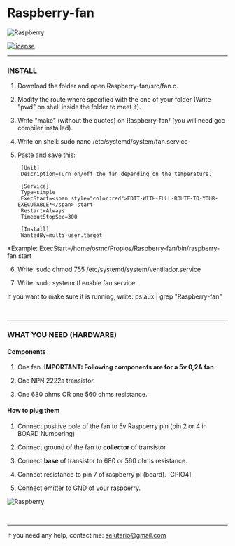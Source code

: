 # Raspberry-fan

![Raspberry](https://upload.wikimedia.org/wikipedia/en/thumb/c/cb/Raspberry_Pi_Logo.svg/190px-Raspberry_Pi_Logo.svg.png)

[![license](https://img.shields.io/github/license/mashape/apistatus.svg)](https://github.com/Selutario/Raspberry-fan/blob/master/LICENSE)


--------------------------------------------


<h3>INSTALL</h3>

1) Download the folder and open Raspberry-fan/src/fan.c.

2) Modify the route where specified with the one of your folder (Write "pwd" on shell inside the folder to meet it).

3) Write "make" (without the quotes) on Raspberry-fan/ (you will need gcc compiler installed).

4) Write on shell: sudo nano /etc/systemd/system/fan.service

5) Paste and save this: 

        [Unit]
        Description=Turn on/off the fan depending on the temperature.

        [Service]
        Type=simple
        ExecStart=<span style="color:red">EDIT-WITH-FULL-ROUTE-TO-YOUR-EXECUTABLE*</span> start
        Restart=Always
        TimeoutStopSec=300

        [Install]
        WantedBy=multi-user.target

*Example: ExecStart=/home/osmc/Propios/Raspberry-fan/bin/raspberry-fan start

6) Write: sudo chmod 755 /etc/systemd/system/ventilador.service

7) Write: sudo systemctl enable fan.service

If you want to make sure it is running, write: ps aux | grep "Raspberry-fan"

<br>

----------------------------------
<h3>WHAT YOU NEED (HARDWARE)</h3>

<h4>Components</h4>

1) One fan. <b>IMPORTANT: Following components are for a 5v 0,2A fan.</b>

2) One NPN 2222a transistor.

3) One 680 ohms OR one 560 ohms resistance.

<h4>How to plug them</h4>

1) Connect positive pole of the fan to 5v Raspberry pin (pin 2 or 4 in BOARD Numbering)

2) Connect ground of the fan to <b>collector</b> of transistor

3) Connect <b>base</b> of transistor to 680 or 560 ohms resistance.

4) Connect resistance to pin 7 of raspberry pi (board). [GPIO4]

5) Connect emitter to GND of your raspberry.

![Raspberry](http://robologs.net/wp-content/uploads/2014/09/npn.png)

<br>

--------------------------------------
If you need any help, contact me: selutario@gmail.com
